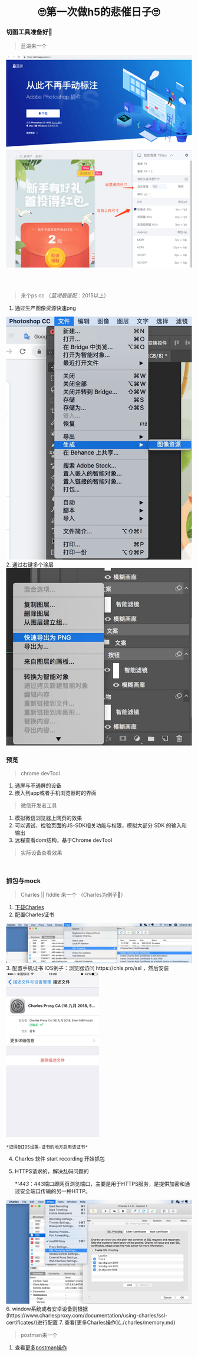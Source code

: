 <h1 align="center" >🙄️第一次做h5的悲催日子🙄️</h1>


### 切图工具准备好🔧

> 蓝湖来一个

<img src="../images/common/lanhuApp.png"/>
<img src="../images/common/lanhuSetting.png"/>

<br/><br/>

> 来个ps cc （*蓝湖最低配*：2015以上）

1. 通过生产图像资源快速png
<img src="../images/common/toPngByName.jpg">
2. 通过右键多个涂层
<img src="../images/common/toPngByRightClick.jpg">

<br/>

### 预览

> chrome devTool
1. 通屏与不通屏的设备
2. 嵌入到app或者手机浏览器时的界面
> 微信开发者工具
1. 模拟微信浏览器上网页的效果
2. 可以调试、检验页面的JS-SDK相关功能与权限，模拟大部分 SDK 的输入和输出
3. 远程查看dom结构，基于Chrome devTool
> 实际设备查看效果

<br/>

### 抓包与mock

> Charles || fiddle 来一个  （Charles为例子🌰）
1. [下载Charles](https://www.charlesproxy.com/download/) 
2. 配置Charles证书
<img src="../images/common/charlesSSL.jpg"/>
3. 配置手机证书    
IOS例子：浏览器访问 https://chls.pro/ssl ，然后安装
<img src="../images/common/charlesSSLInIOS.jpg" width="50%">

    *记得到IOS设置-证书的地方启用该证书*

4. Charles 软件 start recording 开始抓包
5. HTTPS请求的，解决乱码问题的

    **:443*：443端口即网页浏览端口，主要是用于HTTPS服务，是提供加密和通过安全端口传输的另一种HTTP。
<img src="../images/common/charlesSSLSetting.jpg">
6. window系统或者安卓设备则根据 (https://www.charlesproxy.com/documentation/using-charles/ssl-certificates/)进行配置
7. 查看[更多Charles操作](../charles/memory.md)

<br/>

> postman来一个 

1. 查看[更多postman操作](../postman/memory.md)

